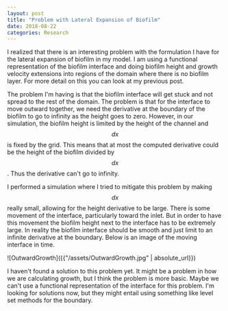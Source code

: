 ```yaml
---
layout: post
title: "Problem with Lateral Expansion of Biofilm"
date: 2018-08-22
categories: Research
---
```


I realized that there is an interesting problem with the formulation I have for the lateral expansion of biofilm in my model. I am using a functional representation of the biofilm interface and doing biofilm height and growth velocity extensions into regions of the domain where there is no biofilm layer. For more detail on this you can look at my previous post.

The problem I'm having is that the biofilm interface will get stuck and not spread to the rest of the domain. The problem is that for the interface to move outward together, we need the derivative at the boundary of the biofilm to go to infinity as the height goes to zero. However, in our simulation, the biofilm height is limited by the height of the channel and $$dx$$ is fixed by the grid. This means that at most the computed derivative could be the height of the biofilm divided by $$dx$$. Thus the derivative can't go to infinity.

I performed a simulation where I tried to mitigate this problem by making $$dx$$ really small, allowing for the height derivative to be large. There is some movement of the interface, particularly toward the inlet. But in order to have this movement the biofilm height next to the interface has to be extremely large. In reality the biofilm interface should be smooth and just limit to an infinite derivative at the boundary. Below is an image of the moving interface in time.

![OutwardGrowth]({{"/assets/OutwardGrowth.jpg" | absolute_url}})

I haven't found a solution to this problem yet. It might be a problem in how we are calculating growth, but I think the problem is more basic. Maybe we can't use a functional representation of the interface for this problem. I'm looking for solutions now, but they might entail using something like level set methods for the boundary.